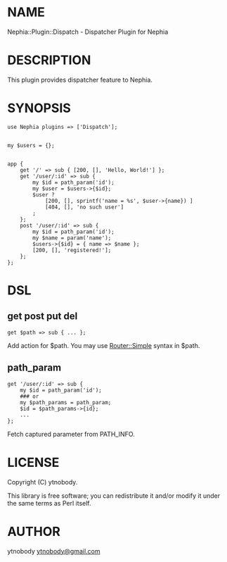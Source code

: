 # NAME

Nephia::Plugin::Dispatch - Dispatcher Plugin for Nephia

# DESCRIPTION

This plugin provides dispatcher feature to Nephia.

# SYNOPSIS

    use Nephia plugins => ['Dispatch'];
    

    my $users = {};
    

    app {
        get '/' => sub { [200, [], 'Hello, World!'] };
        get '/user/:id' => sub {
            my $id = path_param('id');
            my $user = $users->{$id};
            $user ? 
                [200, [], sprintf('name = %s', $user->{name}) ]
                [404, [], 'no such user']
            ;
        };
        post '/user/:id' => sub {
            my $id = path_param('id');
            my $name = param('name'); 
            $users->{$id} = { name => $name };
            [200, [], 'registered!'];
        };
    };

# DSL

## get post put del

    get $path => sub { ... };

Add action for $path. You may use [Router::Simple](http://search.cpan.org/perldoc?Router::Simple) syntax in $path.

## path\_param

    get '/user/:id' => sub {
        my $id = path_param('id');
        ### or 
        my $path_params = path_param;
        $id = $path_params->{id};
        ...
    };

Fetch captured parameter from PATH\_INFO.

# LICENSE

Copyright (C) ytnobody.

This library is free software; you can redistribute it and/or modify
it under the same terms as Perl itself.

# AUTHOR

ytnobody <ytnobody@gmail.com>
